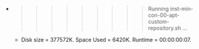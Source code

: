 * >>>>>>>>> Running inst-min-con-00-apt-custom-repository.sh ...
  * Disk size = 377572K. Space Used = 6420K. Runtime = 00:00:00:07.
